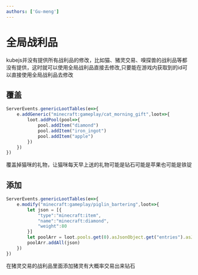 ```yaml
---
authors: ['Gu-meng']
---
```

# 全局战利品
kubejs并没有提供所有战利品的修改，比如猫、猪灵交易、嗅探兽的战利品等都没有提供，这时就可以使用全局战利品直接去修改,只要能在游戏内获取到的id可以直接使用全局战利品去修改
## 覆盖
```js
ServerEvents.genericLootTables(e=>{
    e.addGeneric("minecraft:gameplay/cat_morning_gift",loot=>{
        loot.addPool(pool=>{
            pool.addItem("diamond")
            pool.addItem("iron_ingot")
            pool.addItem("apple")
        })
    })
})
```
覆盖掉猫咪的礼物，让猫咪每天早上送的礼物可能是钻石可能是苹果也可能是铁锭 

## 添加
```js
ServerEvents.genericLootTables(e=>{
    e.modify("minecraft:gameplay/piglin_bartering",loot=>{
        let json = [{
            "type":"minecraft:item",
            "name":"minecraft:diamond",
            "weight":80
        }]
        let poolArr = loot.pools.get(0).asJsonObject.get("entries").asJsonArray
        poolArr.addAll(json)
    })
})
```
在猪灵交易的战利品里面添加猪灵有大概率交易出来钻石